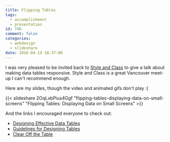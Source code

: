 ```yaml
---
title: Flipping Tables
tags:
  - accomplishment
  - presentation
id: 746
comment: false
categories:
  - webdesign
  - slideshare
date: 2016-04-19 18:37:00
---
```


I was very pleased to be invited back to [Style and Class](http://styleandclass.ca/events/2016/coding-mentorship-data/) to give a talk about making data tables responsive. Style and Class is a great Vancouver meet-up I can't recommend enough.

Here are my slides, though the video and animated gifs don't play :(

{{< slideshare 2OqLxbPius4Ggf "flipping-tables-displaying-data-on-small-screens" "Flipping Tables: Displaying Data on Small Screens" >}}

And the links I encouraged everyone to check out:

* [Designing Effective Data Tables](http://www.behance.net/gallery/Designing-Effective-Data-Tables/885004)
* [Guidelines for Designing Tables](http://understandinggraphics.com/design/data-table-design/)
* [Clear Off the Table](http://www.darkhorseanalytics.com/blog/clear-off-the-table/)
